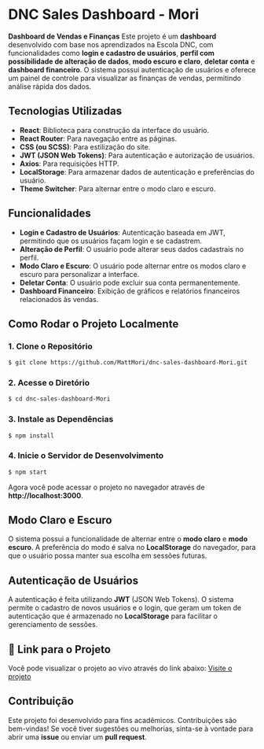 # DNC Sales Dashboard - Mori

**Dashboard de Vendas e Finanças**
Este projeto é um **dashboard** desenvolvido com base nos aprendizados na Escola DNC, com funcionalidades como **login e cadastro de usuários**, **perfil com possibilidade de alteração de dados**, **modo escuro e claro**, **deletar conta** e **dashboard financeiro**.
O sistema possui autenticação de usuários e oferece um painel de controle para visualizar as finanças de vendas, permitindo análise rápida dos dados.

## Tecnologias Utilizadas

- **React**: Biblioteca para construção da interface do usuário.
- **React Router**: Para navegação entre as páginas.
- **CSS (ou SCSS)**: Para estilização do site.
- **JWT (JSON Web Tokens)**: Para autenticação e autorização de usuários.
- **Axios**: Para requisições HTTP.
- **LocalStorage**: Para armazenar dados de autenticação e preferências do usuário.
- **Theme Switcher**: Para alternar entre o modo claro e escuro.

## Funcionalidades

- **Login e Cadastro de Usuários**: Autenticação baseada em JWT, permitindo que os usuários façam login e se cadastrem.
- **Alteração de Perfil**: O usuário pode alterar seus dados cadastrais no perfil.
- **Modo Claro e Escuro**: O usuário pode alternar entre os modos claro e escuro para personalizar a interface.
- **Deletar Conta**: O usuário pode excluir sua conta permanentemente.
- **Dashboard Financeiro**: Exibição de gráficos e relatórios financeiros relacionados às vendas.

## Como Rodar o Projeto Localmente

### 1. Clone o Repositório

```bash
$ git clone https://github.com/MattMori/dnc-sales-dashboard-Mori.git
```

### 2. Acesse o Diretório

```bash
$ cd dnc-sales-dashboard-Mori
```

### 3. Instale as Dependências

```bash
$ npm install
```

### 4. Inicie o Servidor de Desenvolvimento

```bash
$ npm start
```

Agora você pode acessar o projeto no navegador através de **http://localhost:3000**.

## Modo Claro e Escuro
O sistema possui a funcionalidade de alternar entre o **modo claro** e **modo escuro**. A preferência do modo é salva no **LocalStorage** do navegador, para que o usuário possa manter sua escolha em sessões futuras.

## Autenticação de Usuários
A autenticação é feita utilizando **JWT** (JSON Web Tokens). O sistema permite o cadastro de novos usuários e o login, que geram um token de autenticação que é armazenado no **LocalStorage** para facilitar o gerenciamento de sessões.

## 🔗 Link para o Projeto
Você pode visualizar o projeto ao vivo através do link abaixo:
[Visite o projeto](https://dnc-sales-dashboard-mori.vercel.app/)

## Contribuição

Este projeto foi desenvolvido para fins acadêmicos. Contribuições são bem-vindas! Se você tiver sugestões ou melhorias, sinta-se à vontade para abrir uma **issue** ou enviar um **pull request**.
